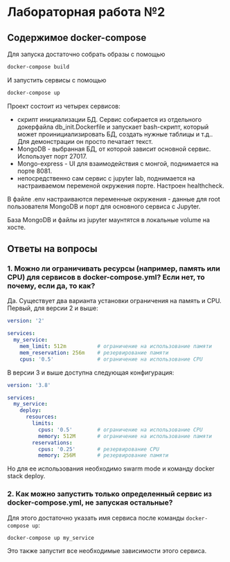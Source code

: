 # Лабораторная работа №2

## Содержимое docker-compose

Для запуска достаточно собрать образы с помощью
```sh
docker-compose build
```
И запустить сервисы c помощью
```sh
docker-compose up
```

Проект состоит из четырех сервисов:
- скрипт инициализации БД. Сервис собирается из отдельного докерфайла db_init.Dockerfile и запускает bash-скрипт, который может проинициализировать БД, создать нужные таблицы и т.д.. Для демонстрации он просто печатает текст.
- MongoDB - выбранная БД, от которой зависит основной сервис. Использует порт 27017.
- Mongo-express - UI для взаимодействия с монгой, поднимается на порте 8081.
- непосредственно сам сервис с jupyter lab, поднимается на настраиваемом переменой окружения порте. Настроен healthcheck.

В файле .env настраиваются переменные окружения - данные для root пользователя MongoDB и порт для основного сервиса с Jupyter.

База MongoDB и файлы из jupyter маунтятся в локальные volume на хосте.

## Ответы на вопросы

### 1. Можно ли ограничивать ресурсы (например, память или CPU) для сервисов в docker-compose.yml? Если нет, то почему, если да, то как?

Да.
Существует два варианта установки ограничения на память и CPU. Первый, для версии 2 и выше:
```yaml
version: '2'

services:
  my_service:
    mem_limit: 512m          # ограничение на использование памяти
    mem_reservation: 256m    # резервирование памяти
    cpus: '0.5'              # ограничение на использование CPU
```

В версии 3 и выше доступна следующая конфигурация:

```yaml
version: '3.8'

services:
  my_service:
    deploy:
      resources:
        limits:
          cpus: '0.5'        # ограничение на использование CPU
          memory: 512M       # ограничение на использование памяти
        reservations:
          cpus: '0.25'       # резервирование CPU
          memory: 256M       # резервирование памяти
```

Но для ее использования необходимо swarm mode и команду docker stack deploy.

### 2. Как можно запустить только определенный сервис из docker-compose.yml, не запуская остальные?

Для этого достаточно указать имя сервиса после команды ```docker-compose up```:
```sh
docker-compose up my_service
```

Это также запустит все необходимые зависимости этого сервиса.
